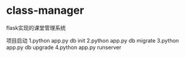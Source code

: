 # class-manager
flask实现的课堂管理系统

项目启动
1.python app.py db init
2.python app.py db migrate
3.python app.py db upgrade
4.python app.py runserver
